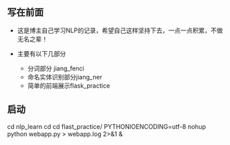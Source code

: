 ## 写在前面

- 这是博主自己学习NLP的记录，希望自己这样坚持下去，一点一点积累，不做无名之辈！

- 主要有以下几部分
    - 分词部分 jiang_fenci
    - 命名实体识别部分jiang_ner
    - 简单的前端展示flask_practice
    
## 启动

cd nlp_learn
cd cd flast_practice/
PYTHONIOENCODING=utf-8 nohup python webapp.py > webapp.log 2>&1 &